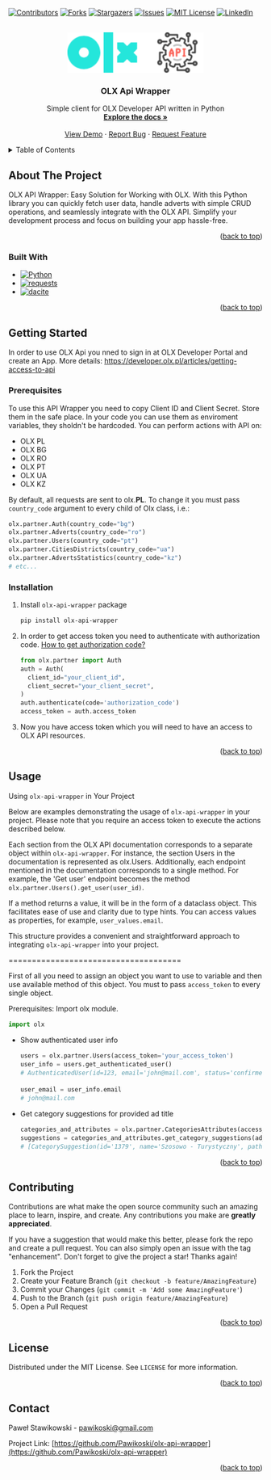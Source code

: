 <!-- Improved compatibility of back to top link: See: https://github.com/othneildrew/Best-README-Template/pull/73 -->
<a name="readme-top"></a>
<!--
*** Thanks for checking out the Best-README-Template. If you have a suggestion
*** that would make this better, please fork the repo and create a pull request
*** or simply open an issue with the tag "enhancement".
*** Don't forget to give the project a star!
*** Thanks again! Now go create something AMAZING! :D
-->



<!-- PROJECT SHIELDS -->
<!--
*** I'm using markdown "reference style" links for readability.
*** Reference links are enclosed in brackets [ ] instead of parentheses ( ).
*** See the bottom of this document for the declaration of the reference variables
*** for contributors-url, forks-url, etc. This is an optional, concise syntax you may use.
*** https://www.markdownguide.org/basic-syntax/#reference-style-links
-->
[![Contributors][contributors-shield]][contributors-url]
[![Forks][forks-shield]][forks-url]
[![Stargazers][stars-shield]][stars-url]
[![Issues][issues-shield]][issues-url]
[![MIT License][license-shield]][license-url]
[![LinkedIn][linkedin-shield]][linkedin-url]



<!-- PROJECT LOGO -->
<br />
<div align="center">
  <a href="https://github.com/Pawikoski/olx-api-wrapper">
    <img src="images/image.png" alt="Logo" height="80">
  </a>

<h3 align="center">OLX Api Wrapper</h3>

  <p align="center">
    Simple client for OLX Developer API written in Python
    <br />
    <a href="https://github.com/Pawikoski/olx-api-wrapper"><strong>Explore the docs »</strong></a>
    <br />
    <br />
    <a href="https://github.com/Pawikoski/olx-api-wrapper">View Demo</a>
    ·
    <a href="https://github.com/Pawikoski/olx-api-wrapper/issues/new?labels=bug&template=bug-report---.md">Report Bug</a>
    ·
    <a href="https://github.com/Pawikoski/olx-api-wrapper/issues/new?labels=enhancement&template=feature-request---.md">Request Feature</a>
  </p>
</div>



<!-- TABLE OF CONTENTS -->
<details>
  <summary>Table of Contents</summary>
  <ol>
    <li>
      <a href="#about-the-project">About The Project</a>
      <ul>
        <li><a href="#built-with">Built With</a></li>
      </ul>
    </li>
    <li>
      <a href="#getting-started">Getting Started</a>
      <ul>
        <li><a href="#prerequisites">Prerequisites</a></li>
        <li><a href="#installation">Installation</a></li>
      </ul>
    </li>
    <li><a href="#usage">Usage</a></li>
    <li><a href="#roadmap">Roadmap</a></li>
    <li><a href="#contributing">Contributing</a></li>
    <li><a href="#license">License</a></li>
    <li><a href="#contact">Contact</a></li>
    <li><a href="#acknowledgments">Acknowledgments</a></li>
  </ol>
</details>



<!-- ABOUT THE PROJECT -->
## About The Project

OLX API Wrapper: Easy Solution for Working with OLX. With this Python library you can quickly fetch user data, handle adverts with simple CRUD operations, and seamlessly integrate with the OLX API. Simplify your development process and focus on building your app hassle-free.

<p align="right">(<a href="#readme-top">back to top</a>)</p>



### Built With

* [![Python][Python]][Python-url]
* [![requests][requests]][requests-url]
* [![dacite][dacite]][dacite-url]

<p align="right">(<a href="#readme-top">back to top</a>)</p>



<!-- GETTING STARTED -->
## Getting Started

In order to use OLX Api you nned to sign in at OLX Developer Portal and create an App.
More details: https://developer.olx.pl/articles/getting-access-to-api

### Prerequisites

To use this API Wrapper you need to copy Client ID and Client Secret. Store them in the safe place. In your code you can use them as enviroment variables, they sholdn't be hardcoded.
You can perform actions with API on:
- OLX PL
- OLX BG
- OLX RO
- OLX PT
- OLX UA
- OLX KZ
  
By default, all requests are sent to olx.**PL**. To change it you must pass `country_code` argument to every child of Olx class, i.e.:
```python
olx.partner.Auth(country_code="bg")
olx.partner.Adverts(country_code="ro")
olx.partner.Users(country_code="pt")
olx.partner.CitiesDistricts(country_code="ua")
olx.partner.AdvertsStatistics(country_code="kz")
# etc...
```

### Installation

1. Install `olx-api-wrapper` package
   ```sh
   pip install olx-api-wrapper
   ```
2. In order to get access token you need to authenticate with authorization code. [How to get authorization code?](https://developer.olx.pl/api/doc#section/Authentication/Grant-type:-authorization_code)
   ```python
   from olx.partner import Auth
   auth = Auth(
     client_id="your_client_id",
     client_secret="your_client_secret",
   )
   auth.authenticate(code='authorization_code')
   access_token = auth.access_token
   ```
3. Now you have access token which you will need to have an access to OLX API resources.

<p align="right">(<a href="#readme-top">back to top</a>)</p>



<!-- USAGE EXAMPLES -->
## Usage

Using `olx-api-wrapper` in Your Project

Below are examples demonstrating the usage of `olx-api-wrapper` in your project. Please note that you require an access token to execute the actions described below.

Each section from the OLX API documentation corresponds to a separate object within `olx-api-wrapper`. For instance, the section Users in the documentation is represented as olx.Users. Additionally, each endpoint mentioned in the documentation corresponds to a single method. For example, the 'Get user' endpoint becomes the method `olx.partner.Users().get_user(user_id)`.

If a method returns a value, it will be in the form of a dataclass object. This facilitates ease of use and clarity due to type hints. You can access values as properties, for example, `user_values.email`.

This structure provides a convenient and straightforward approach to integrating `olx-api-wrapper` into your project.

=====================================

First of all you need to assign an object you want to use to variable and then use available method of this object. You must to pass `access_token` to every single object.

Prerequisites: Import olx module.
```python
import olx
```

- Show authenticated user info
  ```python
  users = olx.partner.Users(access_token='your_access_token')
  user_info = users.get_authenticated_user()
  # AuthenticatedUser(id=123, email='john@mail.com', status='confirmed', name='Paweł', phone='123123123', phone_login=None, created_at='2018-01-29 19:48:49', last_login_at='2024-04-26 17:20:48', avatar=None, is_business=True)
  
  user_email = user_info.email
  # john@mail.com
  ```
- Get category suggestions for provided ad title
  ```python
  categories_and_attributes = olx.partner.CategoriesAttributes(access_token='your_access_token')
  suggestions = categories_and_attributes.get_category_suggestions(ad_title='Honda Hornet')
  # [CategorySuggestion(id='1379', name='Szosowo - Turystyczny', path=[CategoryPath(id='5', name='Motoryzacja'), CategoryPath(id='81', name='Motocykle i Skutery')])]
  ```

<!-- TODO: _For more examples, please refer to the [Documentation](https://example.com)_ -->

<p align="right">(<a href="#readme-top">back to top</a>)</p>


<!-- CONTRIBUTING -->
## Contributing

Contributions are what make the open source community such an amazing place to learn, inspire, and create. Any contributions you make are **greatly appreciated**.

If you have a suggestion that would make this better, please fork the repo and create a pull request. You can also simply open an issue with the tag "enhancement".
Don't forget to give the project a star! Thanks again!

1. Fork the Project
2. Create your Feature Branch (`git checkout -b feature/AmazingFeature`)
3. Commit your Changes (`git commit -m 'Add some AmazingFeature'`)
4. Push to the Branch (`git push origin feature/AmazingFeature`)
5. Open a Pull Request

<p align="right">(<a href="#readme-top">back to top</a>)</p>



<!-- LICENSE -->
## License

Distributed under the MIT License. See `LICENSE` for more information.

<p align="right">(<a href="#readme-top">back to top</a>)</p>



<!-- CONTACT -->
## Contact

Paweł Stawikowski - pawikoski@gmail.com

Project Link: [https://github.com/Pawikoski/olx-api-wrapper](https://github.com/Pawikoski/olx-api-wrapper)

<p align="right">(<a href="#readme-top">back to top</a>)</p>




<!-- MARKDOWN LINKS & IMAGES -->
<!-- https://www.markdownguide.org/basic-syntax/#reference-style-links -->
[contributors-shield]: https://img.shields.io/github/contributors/Pawikoski/olx-api-wrapper.svg?style=for-the-badge
[contributors-url]: https://github.com/Pawikoski/olx-api-wrapper/graphs/contributors
[forks-shield]: https://img.shields.io/github/forks/Pawikoski/olx-api-wrapper.svg?style=for-the-badge
[forks-url]: https://github.com/Pawikoski/olx-api-wrapper/network/members
[stars-shield]: https://img.shields.io/github/stars/Pawikoski/olx-api-wrapper.svg?style=for-the-badge
[stars-url]: https://github.com/Pawikoski/olx-api-wrapper/stargazers
[issues-shield]: https://img.shields.io/github/issues/Pawikoski/olx-api-wrapper.svg?style=for-the-badge
[issues-url]: https://github.com/Pawikoski/olx-api-wrapper/issues
[license-shield]: https://img.shields.io/github/license/Pawikoski/olx-api-wrapper.svg?style=for-the-badge
[license-url]: https://github.com/Pawikoski/olx-api-wrapper/blob/master/LICENSE
[linkedin-shield]: https://img.shields.io/badge/-LinkedIn-black.svg?style=for-the-badge&logo=linkedin&colorB=555
[linkedin-url]: https://linkedin.com/in/paweł-stawikowski
[product-image]: images/image.png
[Python]: https://img.shields.io/badge/python-000000?style=for-the-badge&logo=python&logoColor=white
[Python-url]: https://python.org/
[dacite]: https://img.shields.io/badge/dacite-20232A?style=for-the-badge&logo=github&logoColor=61DAFB
[dacite-url]: https://github.com/konradhalas/dacite
[requests]: https://img.shields.io/badge/requests-35495E?style=for-the-badge&logo=github&logoColor=4FC08D
[requests-url]: https://github.com/psf/requests
